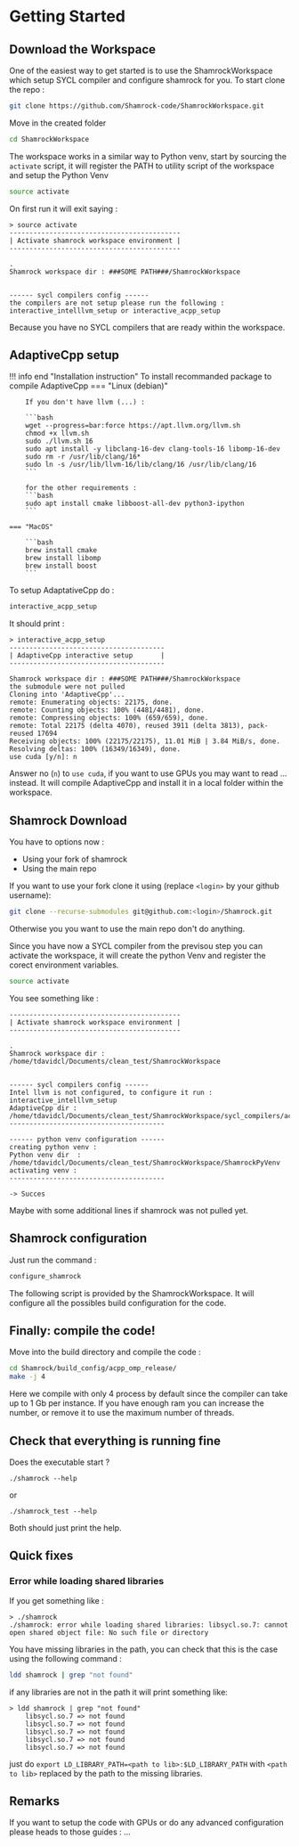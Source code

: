 # Getting Started

## Download the Workspace

One of the easiest way to get started is to use the ShamrockWorkspace which setup SYCL compiler and configure shamrock for you.
To start clone the repo :
```bash
git clone https://github.com/Shamrock-code/ShamrockWorkspace.git
```

Move in the created folder
```bash
cd ShamrockWorkspace
```
The workspace works in a similar way to Python venv, start by sourcing the `activate` script, it will register the PATH to utility script of the workspace and setup the Python Venv
```bash
source activate
```

On first run it will exit saying : 
```
> source activate   
-------------------------------------------
| Activate shamrock workspace environment |
-------------------------------------------

.
Shamrock workspace dir : ###SOME PATH###/ShamrockWorkspace


------ sycl compilers config ------
the compilers are not setup please run the following :
interactive_intelllvm_setup or interactive_acpp_setup
```
Because you have no SYCL compilers that are ready within the workspace.

## AdaptiveCpp setup

!!! info end "Installation instruction"
    To install recommanded package to compile AdaptiveCpp
    === "Linux (debian)"

        If you don't have llvm (...) : 

        ```bash
        wget --progress=bar:force https://apt.llvm.org/llvm.sh
        chmod +x llvm.sh
        sudo ./llvm.sh 16
        sudo apt install -y libclang-16-dev clang-tools-16 libomp-16-dev
        sudo rm -r /usr/lib/clang/16*
        sudo ln -s /usr/lib/llvm-16/lib/clang/16 /usr/lib/clang/16
        ```

        for the other requirements :
        ```bash
        sudo apt install cmake libboost-all-dev python3-ipython
        ```

    === "MacOS"

        ```bash
        brew install cmake
        brew install libomp
        brew install boost
        ```

To setup AdaptativeCpp do :
```bash
interactive_acpp_setup
```

It should print : 
```
> interactive_acpp_setup
---------------------------------------
| AdaptiveCpp interactive setup       |
---------------------------------------

Shamrock workspace dir : ###SOME PATH###/ShamrockWorkspace
the submodule were not pulled
Cloning into 'AdaptiveCpp'...
remote: Enumerating objects: 22175, done.
remote: Counting objects: 100% (4481/4481), done.
remote: Compressing objects: 100% (659/659), done.
remote: Total 22175 (delta 4070), reused 3911 (delta 3813), pack-reused 17694
Receiving objects: 100% (22175/22175), 11.01 MiB | 3.84 MiB/s, done.
Resolving deltas: 100% (16349/16349), done.
use cuda [y/n]: n
```

Answer no (`n`) to `use cuda`, if you want to use GPUs you may want to read ... instead.
It will compile AdaptiveCpp and install it in a local folder within the workspace.


## Shamrock Download

You have to options now : 
 - Using your fork of shamrock
 - Using the main repo

If you want to use your fork clone it using (replace `<login>` by your github username):
```bash
git clone --recurse-submodules git@github.com:<login>/Shamrock.git
```
Otherwise you you want to use the main repo don't do anything.

Since you have now a SYCL compiler from the previsou step you can activate the workspace, it will create the python Venv and register the corect environment variables.
```bash
source activate
```

You see something like :
```
-------------------------------------------
| Activate shamrock workspace environment |
-------------------------------------------

.
Shamrock workspace dir : /home/tdavidcl/Documents/clean_test/ShamrockWorkspace


------ sycl compilers config ------
Intel llvm is not configured, to configure it run : interactive_intelllvm_setup
AdaptiveCpp dir : /home/tdavidcl/Documents/clean_test/ShamrockWorkspace/sycl_compilers/acpp/
---------------------------------------

------ python venv configuration ------
creating python venv :
Python venv dir  : /home/tdavidcl/Documents/clean_test/ShamrockWorkspace/ShamrockPyVenv
activating venv :
---------------------------------------

-> Succes
```
Maybe with some additional lines if shamrock was not pulled yet.

## Shamrock configuration

Just run the command :
```bash
configure_shamrock
```
The following script is provided by the ShamrockWorkspace.
It will configure all the possibles build configuration for the code.


## Finally: compile the code!

Move into the build directory and compile the code : 

```bash
cd Shamrock/build_config/acpp_omp_release/
make -j 4
```

Here we compile with only 4 process by default since the compiler can take up to 1 Gb per instance. If you have enough ram you can increase the number, or remove it to use the maximum number of threads.

## Check that everything is running fine

Does the executable start ?
```
./shamrock --help
```
or 
```
./shamrock_test --help
```

Both should just print the help.



## Quick fixes
### Error while loading shared libraries
If you get something like :
```
> ./shamrock                                                                                      
./shamrock: error while loading shared libraries: libsycl.so.7: cannot open shared object file: No such file or directory
```

You have missing libraries in the path, you can check that this is the case using the following command :
```bash
ldd shamrock | grep "not found"
```

if any libraries are not in the path it will print something like:
```
> ldd shamrock | grep "not found"
    libsycl.so.7 => not found
    libsycl.so.7 => not found
    libsycl.so.7 => not found
    libsycl.so.7 => not found
    libsycl.so.7 => not found
```

just do `export LD_LIBRARY_PATH=<path to lib>:$LD_LIBRARY_PATH` with `<path to lib>` 
replaced by the path to the missing libraries.

## Remarks

If you want to setup the code with GPUs or do any advanced configuration please heads to those guides : ...